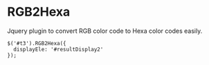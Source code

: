 # RGB2Hexa
Jquery plugin to convert RGB color code to Hexa color codes easily.

```
$('#t3').RGB2Hexa({
  displayEle: '#resultDisplay2'
});
```
